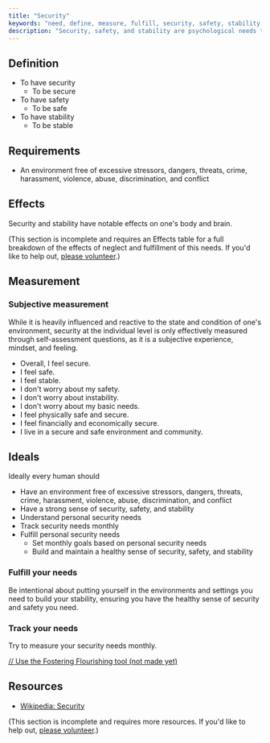 ```yaml
---
title: "Security"
keywords: "need, define, measure, fulfill, security, safety, stability, stress"
description: "Security, safety, and stability are psychological needs that should be defined, measured, and fostered."
---
```


## Definition

- To have security
  - To be secure
- To have safety
  - To be safe
- To have stability
  - To be stable

## Requirements

- An environment free of excessive stressors, dangers, threats, crime, harassment, violence, abuse, discrimination, and conflict

## Effects

Security and stability have notable effects on one's body and brain.

(This section is incomplete and requires an Effects table for a full breakdown of the effects of neglect and fulfillment of this needs. If you'd like to help out, [please volunteer](https://docs.google.com/forms/d/e/1FAIpQLSefwCNdvxgpY6hQZ-FEnwmCHdZFOCD5WXwIMNeKmSDVSh9A2g/viewform?usp=pp_url&entry.1605531621=Security&entry.136454288=Effects).)

## Measurement

### Subjective measurement

While it is heavily influenced and reactive to the state and condition of one's environment, security at the individual level is only effectively measured through self-assessment questions, as it is a subjective experience, mindset, and feeling.

- Overall, I feel secure.
- I feel safe.
- I feel stable.
- I don't worry about my safety.
- I don't worry about instability.
- I don't worry about my basic needs.
- I feel physically safe and secure.
- I feel financially and economically secure.
- I live in a secure and safe environment and community.

## Ideals

Ideally every human should

- Have an environment free of excessive stressors, dangers, threats, crime, harassment, violence, abuse, discrimination, and conflict
- Have a strong sense of security, safety, and stability
- Understand personal security needs
- Track security needs monthly
- Fulfill personal security needs
  - Set monthly goals based on personal security needs
  - Build and maintain a healthy sense of security, safety, and stability

### Fulfill your needs

Be intentional about putting yourself in the environments and settings you need to build your stability, ensuring you have the healthy sense of security and safety you need.

### Track your needs

Try to measure your security needs monthly.

[// Use the Fostering Flourishing tool (not made yet)](#/)

## Resources

- [Wikipedia: Security](https://en.wikipedia.org/wiki/Security)

(This section is incomplete and requires more resources. If you'd like to help out, [please volunteer](https://docs.google.com/forms/d/e/1FAIpQLSefwCNdvxgpY6hQZ-FEnwmCHdZFOCD5WXwIMNeKmSDVSh9A2g/viewform?usp=pp_url&entry.1605531621=Security&entry.136454288=Resources).)
